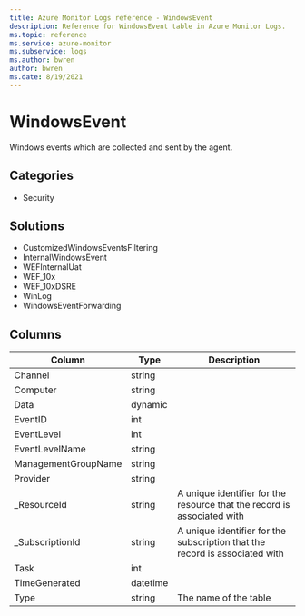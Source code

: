 ```yaml
---
title: Azure Monitor Logs reference - WindowsEvent
description: Reference for WindowsEvent table in Azure Monitor Logs.
ms.topic: reference
ms.service: azure-monitor
ms.subservice: logs
ms.author: bwren
author: bwren
ms.date: 8/19/2021
---
```


# WindowsEvent

 Windows events which are collected and sent by the agent.

## Categories

- Security
## Solutions

- CustomizedWindowsEventsFiltering
- InternalWindowsEvent
- WEFInternalUat
- WEF_10x
- WEF_10xDSRE
- WinLog
- WindowsEventForwarding




## Columns

|Column|Type|Description|
|---|---|---|
|Channel|string||
|Computer|string||
|Data|dynamic||
|EventID|int||
|EventLevel|int||
|EventLevelName|string||
|ManagementGroupName|string||
|Provider|string||
|_ResourceId|string|A unique identifier for the resource that the record is associated with|
|_SubscriptionId|string|A unique identifier for the subscription that the record is associated with|
|Task|int||
|TimeGenerated|datetime||
|Type|string|The name of the table|
